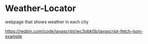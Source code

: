 # Weather-Locator
webpage that shows weather in each city

https://reqbin.com/code/javascript/wc3qbk0b/javascript-fetch-json-example